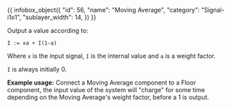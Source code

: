 {{ infobox_object({
	"id": 56,
	"name": "Moving Average",
	"category": "Signal-i1o1",
	"sublayer_width": 14,
}) }}

Output a value according to:

`I := xa + I(1-a)`

Where `x` is the input signal, `I` is the internal value and `a` is a weight factor.

`I` is always initially 0.

**Example usage:**
Connect a Moving Average component to a Floor component, the input value of the system will "charge" for some time depending on the Moving Average's weight factor, before a 1 is output.